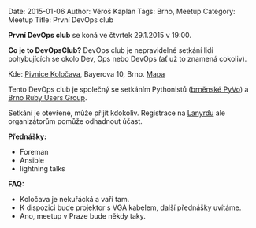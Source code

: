 Date: 2015-01-06
Author: Věroš Kaplan
Tags: Brno, Meetup
Category: Meetup
Title: První DevOps club
 

**První DevOps club** se koná ve čtvrtek 29.1.2015 v 19:00.

**Co je to DevOpsClub?** DevOps club je nepravidelné setkání lidí pohybujících se okolo Dev, Ops nebo DevOps (ať už to znamená cokoliv).

Kde: [Pivnice Koločava][Koločava], Bayerova 10, Brno. [Mapa][OSM-Kolocava]  

Tento DevOps club je společný se setkáním Pythonistů ([brněnské PyVo][lanyrd-2015-01]) a 
[Brno Ruby Users Group][BRUG-2015-01].

Setkání je otevřené, může přijít kdokoliv. Registrace na [Lanyrdu][lanyrd-2015-01] ale organizátorům pomůže odhadnout účast. 
 
**Přednášky:**

- Foreman
- Ansible
- lightning talks

**FAQ:**

- Koločava je nekuřácká a vaří tam.
- K dispozici bude projektor s VGA kabelem, další přednášky uvítáme.
- Ano, meetup v Praze bude někdy taky.

[Koločava]: http://www.kolocava.com/
[PyVo-2015-01]: http://lanyrd.com/2015/brno-pyvo/
[BRUG-2015-01]: http://lanyrd.com/2015/brno-pyvo/
[lanyrd-2015-01]: http://lanyrd.com/2015/brno-pyvo/
[OSM-Kolocava]: http://www.openstreetmap.org/node/1371469303